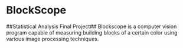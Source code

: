 # BlockScope
##Statistical Analysis Final Project##
Blockscope is a computer vision program capable of measuring building blocks of a certain color using various image processing techniques. 
